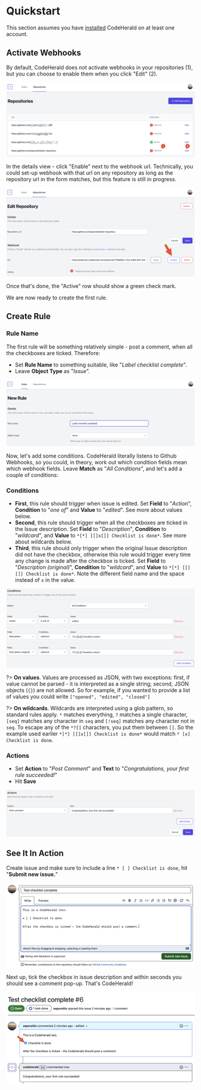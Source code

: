 # Quickstart

This section assumes you have [installed](install.md) CodeHerald on at least one account.

## Activate Webhooks

By default, CodeHerald does not activate webhooks in your repositories (1), but
you can choose to enable them when you click "Edit" (2).

![Screenshot of repository list](images/quickstart/repository-list.png ':size=600x237')

In the details view - click "Enable" next to the webhook url. Technically, you
could set-up webhook with that url on any repository as long as the repository
url in the form matches, but this feature is still in progress.

![Screenshot of webhook enablement](images/quickstart/enable-webhook.png ':size=600x283')

Once that's done, the "Active" row should show a green check mark.

We are now ready to create the first rule.

## Create Rule

### Rule Name

The first rule will be something relatively simple - post a comment, when all
the checkboxes are ticked. Therefore:

* Set **Rule Name** to something suitable, like "*Label checklist complete*".
* Leave **Object Type** as "*Issue*".

![New rule name](images/quickstart/new-rule-name.png ':size=600x213')

Now, let's add some conditions. CodeHerald literally listens to Github Webhooks,
so you could, in theory, work out which condition fields mean which webhook
fields. Leave **Match** as "*All Conditions*", and let's add a couple of conditions:

### Conditions

* **First**, this rule should trigger when issue is edited. Set **Field** to "*Action*", **Condition** to "*one of*" and **Value** to "*edited*". See more about values below.
* **Second**, this rule should trigger when all the checkboxes are ticked in the Issue description. Set **Field** to "*Description*", **Condition** to "*wildcard*", and **Value** to `*[*] [[]x[]] Checklist is done*`. See more about wildcards below.
* **Third**, this rule should only trigger when the original Issue description did not have the checkbox, otherwise this rule would trigger every time any change is made after the checkbox is ticked. Set **Field** to "*Description (original)*", **Condition** to "*wildcard*", and **Value** to `*[*] [[] []] Checklist is done*`. Note the different field name and the space instead of `x` in the value.

![New rule conditions](images/quickstart/new-rule-conditions.png ':size=600x251')

?> **On values**. Values are processed as JSON, with two exceptions: first, if value cannot be parsed - it is interpreted as a single string; second, JSON objects (`{}`) are not allowed. So for example, if you wanted to provide a list of values you could write `["opened", "edited", "closed"]`

?> **On wildcards**. Wildcards are interpreted using a glob pattern, so standard rules apply. `*` matches everything, `?` matches a single character, `[seq]` matches any character in `seq` and `[!seq]` matches any character not in `seq`. To escape any of the `*?[]` characters, you put them between `[]`. So the example used earlier `*[*] [[]x[]] Checklist is done*` would match `* [x] Checklist is done`.


### Actions

* Set **Action** to "*Post Comment*" and **Text** to "*Congratulations, your first rule succeeded!*"
* Hit **Save**

![New rule actions](images/quickstart/new-rule-actions.png ':size=600x150')

## See It In Action

Create issue and make sure to include a line `* [ ] Checklist is done`, hit "**Submit new issue.**"

![Create issue](images/quickstart/create-issue.png ':size=600x270')

Next up, tick the checkbox in issue description and within seconds you should
see a comment pop-up. That's CodeHerald!

![CodeHerald](images/quickstart/codeheral-in-action.png ':size=600x294')
